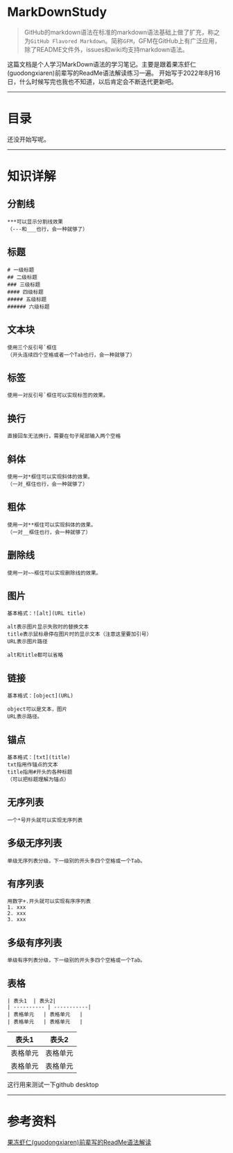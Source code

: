 # MarkDownStudy

> GitHub的markdown语法在标准的markdown语法基础上做了扩充，称之为`GitHub Flavored Markdown`。简称`GFM`，GFM在GitHub上有广泛应用，除了README文件外，issues和wiki均支持markdown语法。

这篇文档是个人学习MarkDown语法的学习笔记。主要是跟着果冻虾仁(guodongxiaren)前辈写的ReadMe语法解读练习一遍。 
开始写于2022年8月16日，什么时候写完也我也不知道，以后肯定会不断迭代更新吧。

***

# 目录

还没开始写呢。

***

# 知识详解

## 分割线

```
***可以显示分割线效果 
（---和___也行，会一种就够了）
```

## 标题

```
# 一级标题
## 二级标题
### 三级标题
#### 四级标题
##### 五级标题
###### 六级标题
```

## 文本块

```
使用三个反引号`框住
（开头连续四个空格或者一个Tab也行，会一种就够了）
```

## 标签

```
使用一对反引号`框住可以实现标签的效果。
```

## 换行

```
直接回车无法换行，需要在句子尾部输入两个空格
```

## 斜体

```
使用一对*框住可以实现斜体的效果。
（一对_框住也行，会一种就够了）
```

## 粗体

```
使用一对**框住可以实现斜体的效果。
（一对__框住也行，会一种就够了）
```

## 删除线

```
使用一对~~框住可以实现删除线的效果。
```

## 图片

```
基本格式：![alt](URL title)  

alt表示图片显示失败时的替换文本  
title表示鼠标悬停在图片时的显示文本（注意这里要加引号）
URL表示图片路径  

alt和title都可以省略
```

## 链接

```
基本格式：[object](URL)  

object可以是文本，图片
URL表示路径。
```

## 锚点

```
基本格式：[txt](title)
txt指用作锚点的文本
title指用#开头的各种标题
（可以把标题理解为锚点）
```

## 无序列表

```
一个*号开头就可以实现无序列表
```

## 多级无序列表

```
单级无序列表分级，下一级别的开头多四个空格或一个Tab。
```

## 有序列表

```
用数字+.开头就可以实现有序序列表
1. xxx
2. xxx
3. xxx
```

## 多级有序列表

```
单级有序列表分级，下一级别的开头多四个空格或一个Tab。
```

## 表格

```
| 表头1  | 表头2|
| ---------- | -----------|
| 表格单元   | 表格单元   |
| 表格单元   | 表格单元   |
```

| 表头1  | 表头2  |
| ---- | ---- |
| 表格单元 | 表格单元 |
| 表格单元 | 表格单元 |

这行用来测试一下github desktop

***

# 参考资料

[果冻虾仁(guodongxiaren)前辈写的ReadMe语法解读][果冻虾仁(guodongxiaren)前辈写的ReadMe语法解读]

[果冻虾仁(guodongxiaren)前辈写的ReadMe语法解读]:https://github.com/LingZhi20000519/ForkFrom-guodongxiaren-README

